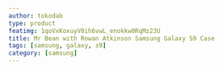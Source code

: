 ```yaml
---
author: tokodab
type: product
featimg: 1qoVxKoxuyV0ih6vwL_enokkw0RqMz23U
title: Mr Bean with Rowan Atkinson Samsung Galaxy S9 Case
tags: [samsung, galaxy, s9]
category: [samsung]
---
```

